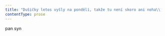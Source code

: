 ```yaml
---
title: "Dušičky letos vyšly na pondělí, takže tu není skoro ani noha\\. Jenom pár babek uhrabuje na hrobech ozdobnej štěrk\\. Tu a\_tam se na některým náhrobku povaluje od včerejška polozvadlá kytka\\. Sylva zaparkovala hned u\_brány a\_vyndala z\_kufru vozík\\. Nakládáme na něj tatíka a\_já ho ztěžka tlačím po hrbolatý cestě\\. Sylva jde s\_kytkou v\_ruce pár kroků před náma\\. Za krematoriem druhou uličkou doprava, pak ještě šedesát metrů do nechutnýho kopce a\_jsme na místě\\. Vytlačit tam vozík byla docela fuška, takže ze mě celkem leje\\. Sylva vyndala z\_kapsy svíčku, zapálila ji a\_postavila na černej žulovej obrubník\\. Pak ještě položila kytku doprostřed kvádru s\_nápisem Sylvia Hromková 1951—1992\\. Nějakou minutku tu jen tak stojíme, Sylva se ke mně otočí a\_zarazí se, když vidí, jak si rukávem utírám obličej\\. Jsi v\_pořádku, Michale? Jo, akorát jsem se zpotil\\. Nejspíš to vypadalo, že snad slzím nebo co\\. Ale ne\\. Prostě jsem si akorát utřel pot\\. Tak jdeme, zavelí Sylva\\. Otec vzdychne, jako by to byla hrozná námaha, nechat se tlačit na vozíku\\. Já taky vzdychnu, protože mě začínají bolet záda\\. Naložíme tátu na zadní sedadlo a\_vozík složíme do kufru\\. Sylva nastartuje a\_vyrazí z\_parkoviště\\. Kam jedeme, zeptám se, když mine odbočku\\. Jedeme do centra, stavíme se na oběd\\. Já jsem nakoupil, mohli jsme klidně domů, měl bych oběd za pár minut\\. Ale hádat se kvůli tomu nebudu, žejo\\. S\_tátou si dáváme kačenku a\_červený zelí, Sylva pečenýho pstruha\\. Marně lovím v\_paměti, jestli jsme my tři někdy byli společně v\_hospodě na obědě\\. Mám dojem, že snad ani ne\\. Je za deset minut dvě, hospoda se vylidnila\\. Lidi, co přišli v\_poledne na oběd, už vypadli\\. Pomalu dojídáme a\_já očima popoháním blbou minutovou ručičku na hodinkách\\. Ještě devět minut si nebudu moct zapálit\\. Tohle je úžasná inovace tohodle podniku, zakázali tu přes oběd kouřit\\. Vytáhnu si tabák a\_papírky a\_co nejpomaleji si balím výstavní, dokonale tvarovanej váleček\\. Holka, co tu obsluhuje, si rovná prázdný talíře na ruku, ptá se, jestli si dáme kávu\\. Má dokonalý obrovský zelený oči a\_několik světlounkejch pih\\. Vlasy mají barvu medovýho tmavšího ležáku\\. Kávu tady mají tradičně mimořádně hnusnou\\. Nadechnu se, abych si objednal espresso\\. Sylva i\_otec udělají totálně protažený ksichty, jsou dokonale synchronizovaní\\. Otec si ještě navíc lehce odfrkl\\. Holka je asi trochu citlivější, neušlo jí to\_— maličko se jí rozklepaly ruce a\_trochu zrudla\\. Měl bych se nějak rychle pokusit zachránit situaci\\. Nebylo by asi špatný říct třeba nějakej vtípek, prostě fór\\. Nějakej o\_kávě nebo o\_tom, že bych chtěl popelník\\. Nebo jakejkoli fór\\. Jenomže já jsem žádnej vtip neslyšel snad už několik let, ke mně se asi vtipy nějak nedostávají\\. Nevím, čím to je\\. Prej se vtipům skvěle daří v\_kriminálech, to jsem někde četl\_— posaďte pět šest chlapů dohromady na celu, dejte jim dost volnýho času a\_málo prostoru a\_začnou se valit vtipy\_— nevím, jestli je to pravda, ale četl jsem to v\_nějaký detektivce\\. Já jsem nebyl v\_kriminále ani na vojně, dokonce ani na blbým skautským táboře\_— prostě jsem nebyl na žádným místě, kde by se nějak zvlášť dařilo vtipům\\. Účet prosím, řekne Sylva\\. Holka pokývla hlavou a\_nasraně odešla\\. No nic, tak si zapálím až doma\\."
contentType: prose
---
```


<section>

pan syn

</section>
